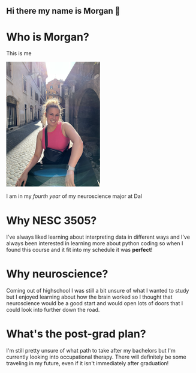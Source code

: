 ## Hi there my name is Morgan 👋

# Who is Morgan? # 

This is me 

![self image](smallerpic.png) 




I am in my *fourth year* of my neuroscience major at Dal 

# Why NESC 3505? # 

I've always liked learning about interpreting data in different ways and I've always been interested in learning more about python coding so when I found this course and it fit into my schedule it was **perfect**! 

# Why neuroscience? #

Coming out of highschool I was still a bit unsure of what I wanted to study but I enjoyed learning about how the brain worked so I thought that neuroscience would be a good start and would open lots of doors that I could look into further down the road. 

# What's the post-grad plan? # 

I'm still pretty unsure of what path to take after my bachelors but I'm currently looking into occupational therapy. There will definitely be some traveling in my future, even if it isn't immediately after graduation! 


<!--
**mmossman04/mmossman04** is a ✨ _special_ ✨ repository because its `README.md` (this file) appears on your GitHub profile.

Here are some ideas to get you started:

- 🔭 I’m currently working on ...
- 🌱 I’m currently learning ...
- 👯 I’m looking to collaborate on ...
- 🤔 I’m looking for help with ...
- 💬 Ask me about ...
- 📫 How to reach me: ...
- 😄 Pronouns: ...
- ⚡ Fun fact: ...
-->


[def]: /workspaces/mmossman04/IMG_1702.png